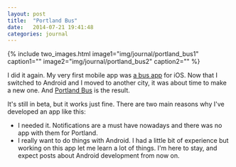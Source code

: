 ```yaml
---
layout: post
title:  "Portland Bus"
date:   2014-07-21 19:41:48
categories: journal
---
```


{% include two_images.html image1="img/journal/portland_bus1" caption1="" image2="img/journal/portland_bus2" caption2="" %}

  
  

I did it again. My very first mobile app was [a bus app](http://adrian.otero.ws/2013/05/icoruna-bus.html) for iOS. Now that I switched to Android and I moved to another city, it was about time to make a new one. And [Portland Bus](https://play.google.com/store/apps/details?id=ws.otero.adrian.portlandbus) is the result.

It's still in beta, but it works just fine. There are two main reasons why I've developed an app like this:

- I needed it. Notifications are a must have nowadays and there was no app with them for Portland.
- I really want to do things with Android. I had a little bit of experience but working on this app let me learn a lot of things. I'm here to stay, and expect posts about Android development from now on.